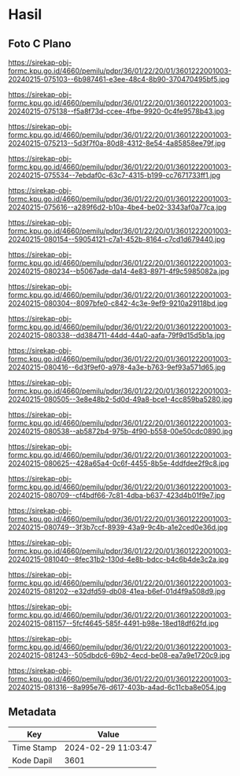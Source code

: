 # Hasil

## Foto C Plano

https://sirekap-obj-formc.kpu.go.id/4660/pemilu/pdpr/36/01/22/20/01/3601222001003-20240215-075103--6b987461-e3ee-48c4-8b90-370470495bf5.jpg

https://sirekap-obj-formc.kpu.go.id/4660/pemilu/pdpr/36/01/22/20/01/3601222001003-20240215-075138--f5a8f73d-ccee-4fbe-9920-0c4fe9578b43.jpg

https://sirekap-obj-formc.kpu.go.id/4660/pemilu/pdpr/36/01/22/20/01/3601222001003-20240215-075213--5d3f7f0a-80d8-4312-8e54-4a85858ee79f.jpg

https://sirekap-obj-formc.kpu.go.id/4660/pemilu/pdpr/36/01/22/20/01/3601222001003-20240215-075534--7ebdaf0c-63c7-4315-b199-cc7671733ff1.jpg

https://sirekap-obj-formc.kpu.go.id/4660/pemilu/pdpr/36/01/22/20/01/3601222001003-20240215-075616--a289f6d2-b10a-4be4-be02-3343af0a77ca.jpg

https://sirekap-obj-formc.kpu.go.id/4660/pemilu/pdpr/36/01/22/20/01/3601222001003-20240215-080154--59054121-c7a1-452b-8164-c7cd1d679440.jpg

https://sirekap-obj-formc.kpu.go.id/4660/pemilu/pdpr/36/01/22/20/01/3601222001003-20240215-080234--b5067ade-da14-4e83-8971-4f9c5985082a.jpg

https://sirekap-obj-formc.kpu.go.id/4660/pemilu/pdpr/36/01/22/20/01/3601222001003-20240215-080304--8097bfe0-c842-4c3e-9ef9-9210a29118bd.jpg

https://sirekap-obj-formc.kpu.go.id/4660/pemilu/pdpr/36/01/22/20/01/3601222001003-20240215-080338--dd384711-44dd-44a0-aafa-79f9d15d5b1a.jpg

https://sirekap-obj-formc.kpu.go.id/4660/pemilu/pdpr/36/01/22/20/01/3601222001003-20240215-080416--6d3f9ef0-a978-4a3e-b763-9ef93a571d65.jpg

https://sirekap-obj-formc.kpu.go.id/4660/pemilu/pdpr/36/01/22/20/01/3601222001003-20240215-080505--3e8e48b2-5d0d-49a8-bce1-4cc859ba5280.jpg

https://sirekap-obj-formc.kpu.go.id/4660/pemilu/pdpr/36/01/22/20/01/3601222001003-20240215-080538--ab5872b4-975b-4f90-b558-00e50cdc0890.jpg

https://sirekap-obj-formc.kpu.go.id/4660/pemilu/pdpr/36/01/22/20/01/3601222001003-20240215-080625--428a65a4-0c6f-4455-8b5e-4ddfdee2f9c8.jpg

https://sirekap-obj-formc.kpu.go.id/4660/pemilu/pdpr/36/01/22/20/01/3601222001003-20240215-080709--cf4bdf66-7c81-4dba-b637-423d4b01f9e7.jpg

https://sirekap-obj-formc.kpu.go.id/4660/pemilu/pdpr/36/01/22/20/01/3601222001003-20240215-080749--3f3b7ccf-8939-43a9-9c4b-a1e2ced0e36d.jpg

https://sirekap-obj-formc.kpu.go.id/4660/pemilu/pdpr/36/01/22/20/01/3601222001003-20240215-081040--8fec31b2-130d-4e8b-bdcc-b4c6b4de3c2a.jpg

https://sirekap-obj-formc.kpu.go.id/4660/pemilu/pdpr/36/01/22/20/01/3601222001003-20240215-081202--e32dfd59-db08-41ea-b6ef-01d4f9a508d9.jpg

https://sirekap-obj-formc.kpu.go.id/4660/pemilu/pdpr/36/01/22/20/01/3601222001003-20240215-081157--5fcf4645-585f-4491-b98e-18ed18df62fd.jpg

https://sirekap-obj-formc.kpu.go.id/4660/pemilu/pdpr/36/01/22/20/01/3601222001003-20240215-081243--505dbdc6-69b2-4ecd-be08-ea7a9e1720c9.jpg

https://sirekap-obj-formc.kpu.go.id/4660/pemilu/pdpr/36/01/22/20/01/3601222001003-20240215-081316--8a995e76-d617-403b-a4ad-6c11cba8e054.jpg


## Metadata

| Key        | Value               |
| ---------- | ------------------- |
| Time Stamp | 2024-02-29 11:03:47 |
| Kode Dapil | 3601                |



